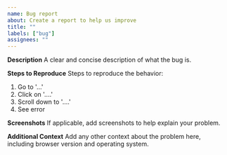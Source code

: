 ```yaml
---
name: Bug report
about: Create a report to help us improve
title: ""
labels: ["bug"]
assignees: ""
---
```


**Description**
A clear and concise description of what the bug is.

**Steps to Reproduce**
Steps to reproduce the behavior:

1. Go to '...'
2. Click on '....'
3. Scroll down to '....'
4. See error

**Screenshots**
If applicable, add screenshots to help explain your problem.

**Additional Context**
Add any other context about the problem here, including browser version and operating system.
